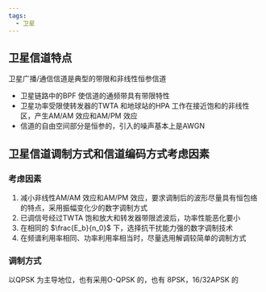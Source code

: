 ```yaml
---
tags:
  - 卫星
---
```

## 卫星信道特点
卫星广播/通信信道是典型的带限和非线性恒参信道
- 卫星链路中的BPF 使信道的通频带具有带限特性
- 卫星功率受限使转发器的TWTA 和地球站的HPA 工作在接近饱和的非线性区，产生AM/AM 效应和AM/PM 效应
- 信道的自由空间部分是恒参的，引入的噪声基本上是AWGN
## 卫星信道调制方式和信道编码方式考虑因素
### 考虑因素
1. 减小非线性AM/AM 效应和AM/PM 效应，要求调制后的波形尽量具有恒包络的特点，采用振幅变化少的数字调制方式
2. 已调信号经过TWTA 饱和放大和转发器带限滤波后，功率性能恶化要小
3. 在相同的 $\frac{E_b}{n_0}$ 下，选择抗干扰能力强的数字调制技术
4. 在频谱利用率相同、功率利用率相当时，尽量选用解调较简单的调制方式
### 调制方式
以QPSK 为主导地位，也有采用O-QPSK 的，也有 8PSK，16/32APSK 的
